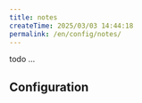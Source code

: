 ```yaml
---
title: notes
createTime: 2025/03/03 14:44:18
permalink: /en/config/notes/
---
```


todo ...

## Configuration
